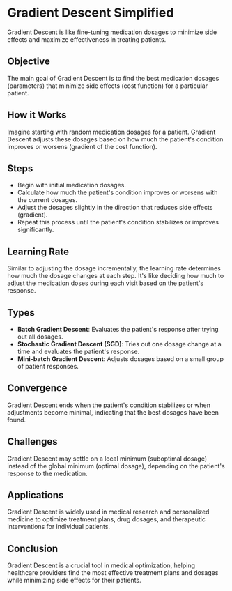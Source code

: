 # Gradient Descent Simplified

Gradient Descent is like fine-tuning medication dosages to minimize side effects and maximize effectiveness in treating patients.

## Objective

The main goal of Gradient Descent is to find the best medication dosages (parameters) that minimize side effects (cost function) for a particular patient.

## How it Works

Imagine starting with random medication dosages for a patient. Gradient Descent adjusts these dosages based on how much the patient's condition improves or worsens (gradient of the cost function).

## Steps

- Begin with initial medication dosages.
- Calculate how much the patient's condition improves or worsens with the current dosages.
- Adjust the dosages slightly in the direction that reduces side effects (gradient).
- Repeat this process until the patient's condition stabilizes or improves significantly.

## Learning Rate

Similar to adjusting the dosage incrementally, the learning rate determines how much the dosage changes at each step. It's like deciding how much to adjust the medication doses during each visit based on the patient's response.

## Types

- **Batch Gradient Descent**: Evaluates the patient's response after trying out all dosages.
- **Stochastic Gradient Descent (SGD)**: Tries out one dosage change at a time and evaluates the patient's response.
- **Mini-batch Gradient Descent**: Adjusts dosages based on a small group of patient responses.

## Convergence

Gradient Descent ends when the patient's condition stabilizes or when adjustments become minimal, indicating that the best dosages have been found.

## Challenges

Gradient Descent may settle on a local minimum (suboptimal dosage) instead of the global minimum (optimal dosage), depending on the patient's response to the medication.

## Applications

Gradient Descent is widely used in medical research and personalized medicine to optimize treatment plans, drug dosages, and therapeutic interventions for individual patients.

## Conclusion

Gradient Descent is a crucial tool in medical optimization, helping healthcare providers find the most effective treatment plans and dosages while minimizing side effects for their patients.
